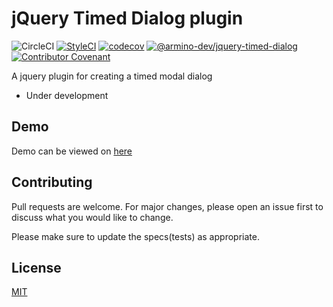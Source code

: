 # jQuery Timed Dialog plugin

![CircleCI](https://img.shields.io/circleci/build/github/armino-dev/jquery-timed-dialog?style=flat-square) [![StyleCI](https://github.styleci.io/repos/223728463/shield?branch=master)](https://github.styleci.io/repos/223728463) [![codecov](https://codecov.io/gh/armino-dev/jquery-timed-dialog/branch/master/graph/badge.svg)](https://codecov.io/gh/armino-dev/jquery-timed-dialog) [![@armino-dev/jquery-timed-dialog](https://snyk.io/advisor/npm-package/@armino-dev/jquery-timed-dialog/badge.svg)](https://snyk.io/advisor/npm-package/@armino-dev/jquery-timed-dialog) [![Contributor Covenant](https://img.shields.io/badge/Contributor%20Covenant-v2.0%20adopted-ff69b4.svg)](CODE_OF_CONDUCT.md)

A jquery plugin for creating a timed modal dialog

* Under development

## Demo

Demo can be viewed on [here](https://armino-dev.github.io/jquery-timed-dialog/demo/)


## Contributing
Pull requests are welcome. For major changes, please open an issue first to discuss what you would like to change.

Please make sure to update the specs(tests) as appropriate.

## License
[MIT](LICENSE)

